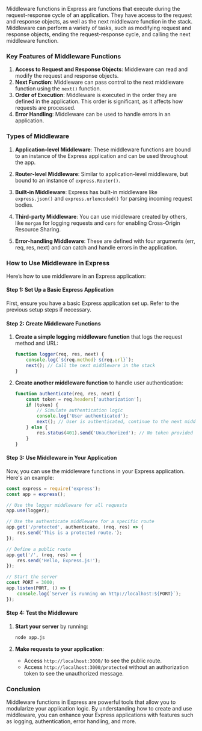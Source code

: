 Middleware functions in Express are functions that execute during the request-response cycle of an application. They have access to the request and response objects, as well as the next middleware function in the stack. Middleware can perform a variety of tasks, such as modifying request and response objects, ending the request-response cycle, and calling the next middleware function.

### Key Features of Middleware Functions

1. **Access to Request and Response Objects**: Middleware can read and modify the request and response objects.
2. **Next Function**: Middleware can pass control to the next middleware function using the `next()` function.
3. **Order of Execution**: Middleware is executed in the order they are defined in the application. This order is significant, as it affects how requests are processed.
4. **Error Handling**: Middleware can be used to handle errors in an application.

### Types of Middleware

1. **Application-level Middleware**: These middleware functions are bound to an instance of the Express application and can be used throughout the app.

2. **Router-level Middleware**: Similar to application-level middleware, but bound to an instance of `express.Router()`.

3. **Built-in Middleware**: Express has built-in middleware like `express.json()` and `express.urlencoded()` for parsing incoming request bodies.

4. **Third-party Middleware**: You can use middleware created by others, like `morgan` for logging requests and `cors` for enabling Cross-Origin Resource Sharing.

5. **Error-handling Middleware**: These are defined with four arguments (err, req, res, next) and can catch and handle errors in the application.

### How to Use Middleware in Express

Here’s how to use middleware in an Express application:

#### Step 1: Set Up a Basic Express Application

First, ensure you have a basic Express application set up. Refer to the previous setup steps if necessary.

#### Step 2: Create Middleware Functions

1. **Create a simple logging middleware function** that logs the request method and URL:

   ```javascript
   function logger(req, res, next) {
       console.log(`${req.method} ${req.url}`);
       next(); // Call the next middleware in the stack
   }
   ```

2. **Create another middleware function** to handle user authentication:

   ```javascript
   function authenticate(req, res, next) {
       const token = req.headers['authorization'];
       if (token) {
           // Simulate authentication logic
           console.log('User authenticated');
           next(); // User is authenticated, continue to the next middleware
       } else {
           res.status(401).send('Unauthorized'); // No token provided
       }
   }
   ```

#### Step 3: Use Middleware in Your Application

Now, you can use the middleware functions in your Express application. Here's an example:

```javascript
const express = require('express');
const app = express();

// Use the logger middleware for all requests
app.use(logger);

// Use the authenticate middleware for a specific route
app.get('/protected', authenticate, (req, res) => {
    res.send('This is a protected route.');
});

// Define a public route
app.get('/', (req, res) => {
    res.send('Hello, Express.js!');
});

// Start the server
const PORT = 3000;
app.listen(PORT, () => {
    console.log(`Server is running on http://localhost:${PORT}`);
});
```

#### Step 4: Test the Middleware

1. **Start your server** by running:

   ```bash
   node app.js
   ```

2. **Make requests to your application**:
   - Access `http://localhost:3000/` to see the public route.
   - Access `http://localhost:3000/protected` without an authorization token to see the unauthorized message.

### Conclusion

Middleware functions in Express are powerful tools that allow you to modularize your application logic. By understanding how to create and use middleware, you can enhance your Express applications with features such as logging, authentication, error handling, and more.
